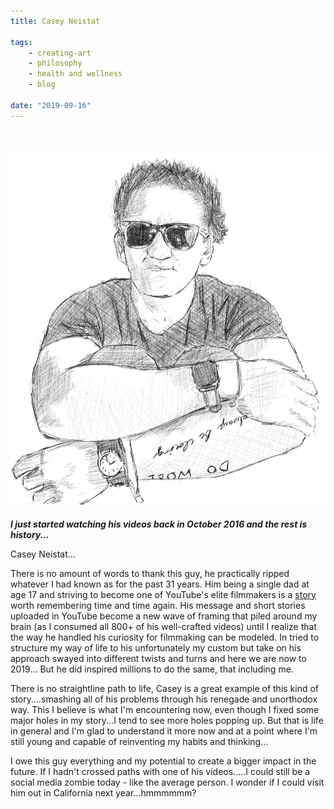 ```yaml
---
title: Casey Neistat

tags:
    - creating-art
    - philosophy
    - health and wellness
    - blog

date: "2019-09-16"
---
```

<br/>

![caseyneistat](caseyneistat.jpg) 

***I just started watching his videos back in October 2016 and the rest is history...*** 

Casey Neistat...

There is no amount of words to thank this guy, he practically ripped whatever I had known as for the past 31 years. Him being a single dad at age 17 and striving to become one of YouTube's elite filmmakers is a [story](https://youtu.be/V6Y-ahQFQDA) worth remembering time and time again. His message and short stories uploaded in YouTube become a new wave of framing that piled around my brain (as I consumed all 800+ of his well-crafted videos) until I realize that the way he handled his curiosity for filmmaking can be modeled. In tried to structure my way of life to his unfortunately my custom but take on his approach swayed into different twists and turns and here we are now to 2019... But he did inspired millions to do the same, that including me. 

There is no straightline path to life, Casey is a great example of this kind of story....smashing all of his problems through his renegade and unorthodox way. This I believe is what I'm encountering now, even though I fixed some major holes in my story...I tend to see more holes popping up. But that is life in general and I'm glad to understand it more now and at a point where I'm still young and capable of reinventing my habits and thinking...

I owe this guy everything and my potential to create a bigger impact in the future. If I hadn't crossed paths with one of his videos.....I could still be a social media zombie today - like the average person. I wonder if I could visit him out in California next year...hmmmmmm?
